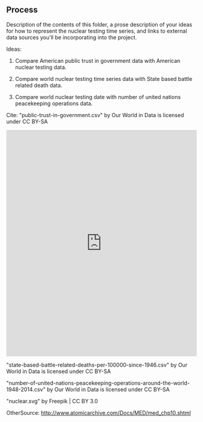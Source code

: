 ## Process

Description of the contents of this folder, a prose description of your ideas for how to represent
the nuclear testing time series, and links to external data sources you'll be incorporating into
the project.



 Ideas:

 1. Compare American public trust in government data with American nuclear testing data.

 2. Compare world nuclear testing time series data with State based battle related death data.

 3. Compare world nuclear testing date with number of united nations peacekeeping operations data.

 Cite:
  "public-trust-in-government.csv" by Our World in Data is licensed under CC BY-SA

  <iframe src="https://ourworldindata.org/grapher/public-trust-in-government" style="width: 100%; height: 600px; border: 0px none;"></iframe>

  "state-based-battle-related-deaths-per-100000-since-1946.csv" by Our World in Data is licensed under CC BY-SA

 "number-of-united-nations-peacekeeping-operations-around-the-world-1948-2014.csv" by Our World in Data is licensed under CC BY-SA

"nuclear.svg" by Freepik | CC BY 3.0

OtherSource:
http://www.atomicarchive.com/Docs/MED/med_chp10.shtml
